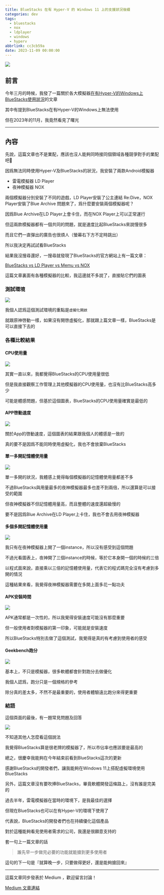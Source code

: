 ```yaml
---
title: BlueStacks 在有 Hyper-V 的 Windows 11 上的支援狀況後續
categories: dev
tags:
  - bluestacks
  - nox
  - ldplayer
  - windows
  - hyperv
abbrlink: cc3cb59a
date: 2023-11-09 00:00:00
---
```


![](https://cdn-www.bluestacks.com/bs-images/Bluestacks-vs-competitors_Main-Element-1-11.png)

## 前言

今年三月的時候，我發了一篇關於各大模擬器[在有Hyper-V的Windows上BlueStacks使用狀況](https://medium.com/@natlee_/bluestacks-%E5%8F%8A-nox-player-%E5%9C%A8%E6%9C%89-hyper-v-%E7%9A%84-windows-11-%E4%B8%8A%E7%9A%84%E6%94%AF%E6%8F%B4%E7%8B%80%E6%B3%81-9a8c2ca8f13)的文章

其中有提到BlueStacks在有Hyper-V的Windows上無法使用

但在2023年的11月，我竟然看見了曙光

---

<!--more-->

## 內容

先說，這篇文章也不是業配，應該也沒人能夠同時接同個領域各種競爭對手的業配吧🤣

因爲無法同時使用Hyper-V及BlueStacks的狀況，我安裝了兩款Android模擬器

- 雷電模擬器 LD Player
- 夜神模擬器 NOX

兩個模擬器分別安裝了不同的遊戲，LD Player安裝了公主連結 Re:Dive，NOX Player安裝了Blue Archive
問題來了，爲什麼要安裝兩個模擬器呢？

因爲Blue Archive在LD Player上會卡住，而在NOX Player上可以正常運行

但這兩款模擬器都有一個共同的問題，就是速度比起BlueStacks來說慢很多

而且它們一直彈出的廣告也很煩人（螢幕右下方不定時跳出）

所以我決定再試試看BlueStacks

結果我沒搜尋還好，一搜尋就發現了BlueStacks的官方網站上有一篇文章：

[BlueStacks vs LD Player vs Memu vs NOX](https://www.bluestacks.com/tw/bluestacks-vs-ldplayer-vs-memu-vs-nox.html)

這篇文章裏面有各種模擬器的比較，我這邊就不多說了，直接貼它們的圖表

### 測試環境

![](https://i.imgur.com/cAj2ad5.png)

我個人認爲這個測試環境的重點是`虛擬化開啟`

就跟原神啓動一樣，如果沒有開啓虛擬化，那就跟上篇文章一樣，BlueStacks是可以直接下去的

### 各種比較結果

#### CPU使用量

![](https://i.imgur.com/8MjancG.png)

其實一直以來，我都覺得BlueStacks的CPU使用量很低

但是我直接觀察工作管理上其他模擬器的CPU使用量，也沒有比BlueStacks高多少

可能是體感問題，但基於這個圖表，BlueStacks的CPU使用量確實是最低的

#### APP啓動速度

![](https://i.imgur.com/I119q3p.png)

關於App的啓動速度，這個圖表的結果跟我個人的體感是一致的

真的要不是因爲不能同時使用虛擬化，我也不會放棄BlueStacks

#### 單一多開記憶體使用量

![](https://i.imgur.com/6ctm5Ap.png)

單一多開的狀況，我體感上覺得每個模擬器的記憶體使用量都差不多

不過BlueStacks與用量最多的夜神模擬器最多也差不到兩倍，所以還算是可以接受的範圍

但夜神模擬器不但記憶體用量高，而且整體的速度還超級慢的

要不是因爲Blue Archive在LD Player上卡住，我也不會去用夜神模擬器

#### 多個多開記憶體使用量

![](https://i.imgur.com/3I30r9V.png)

我只有在夜神模擬器上開了一個instance，所以沒有感受到這個問題

不過光看圖表上，夜神開了三個instance的時候，等於它本身開一個的時候的三倍

以程式面來說，直接乘以三倍的記憶體使用量，代表它的程式碼完全沒有考慮到多開的情況

這種結果來看，我覺得夜神模擬器需要在多開上面多花一點功夫

#### APK安裝時間

![](https://i.imgur.com/p0u1hH9.png)

APK通常都是一次性的，所以我覺得安裝速度可能沒有那麼重要

但一般使用者對模擬器的第一印象，可能就是安裝速度

所以BlueStacks特別去做了這個測試，我覺得是真的有考慮到使用者的感受

#### Geekbench跑分

![](https://i.imgur.com/L0xPdSy.png)

基本上，不只是模擬器，很多軟體都會針對跑分去做優化

我個人認爲，跑分只是一個規格的參考

除分真的差太多，不然不是最重要的，使用者體驗遠比跑分來得更重要

### 結語

這個頁面的最後，有一題常見問題及回答

![](https://i.imgur.com/5cNpIsz.png)

不知道其他人怎麼看這個說法

我覺得BlueStacks算是很老牌的模擬器了，所以市佔率也應該要是最高的

總之，很慶幸我能夠在今年結束前看到BlueStacks這次的更新

感謝BlueStacks的開發者們，讓我能夠在Windows 11上搭配虛擬環境使用BlueStacks

另外，這篇文章沒有要吹捧BlueStacks，畢竟軟體開發這條路上，沒有誰是完美的

過去半年，雷電模擬器在當時的環境下，是我最佳的選擇

但現在BlueStacks也可以在有Hyper-V的環境下使用了

代表說，BlueStacks的開發者們也在持續優化這個產品

對於這種能夠看見使用者需求的公司，我還是很願意支持的

套一句上一篇文章的話

> 誰先早一步做完必要的功能就能搶到更多使用者

這句的下一句是『就算晚一步，只要做得更好，還是能夠搶回來』

---

這篇文章同步發表於 Medium ，歡迎留言討論！

[Medium 文章連結](https://medium.com/@natlee_/bluestacks-%E5%9C%A8%E6%9C%89-hyper-v-%E7%9A%84-windows-11-%E4%B8%8A%E7%9A%84%E6%94%AF%E6%8F%B4%E7%8B%80%E6%B3%81%E5%BE%8C%E7%BA%8C-0dc4e2201738)


